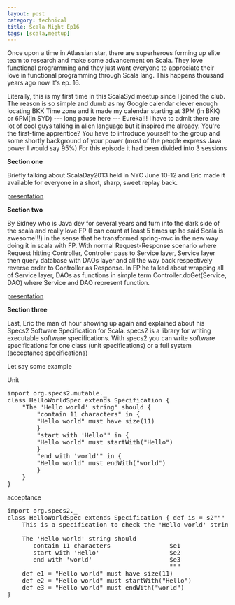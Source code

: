 ```yaml
---
layout: post
category: technical
title: Scala Night Ep16
tags: [scala,meetup]
---
```


<p>Once upon a time in Atlassian star, there are superheroes forming up elite team to research and make some advancement on Scala. They love functional programming and they just want everyone to appreciate their love in functional programming through Scala lang. This happens thousand years ago now it's ep. 16.</p>

<!-- read more -->

<p>Literally, this is my first time in this ScalaSyd meetup since I joined the club. The reason is so simple and dumb as my Google calendar clever enough locating BKK Time zone and it made my calendar starting at 3PM (in BKK) or 6PM(in SYD)   --- long pause here --- Eureka!!!
I have to admit there are lot of cool guys talking in alien language but it inspired me already. You're the first-time apprentice? You have to introduce yourself to the group and some shortly background of your power (most of the people express Java power I would say 95%)
For this episode it had been divided into 3 sessions</p>
 
<strong>Section one</strong>
<p>Briefly talking about ScalaDay2013 held in NYC June 10-12 and Eric made it available for everyone in a short, sharp, sweet replay back.</p>
<a target="_blank" href="https://www.slideshare.net/etorreborre/scala-days2013-proxyfactorybeandelegate">presentation</a>

<strong>Section two</strong>
<p>By Sidney who is Java dev for several years and turn into the dark side of the scala and really love FP (I can count at least 5 times up he said Scala is awesome!!!) in the sense that he transformed spring-mvc in the new way doing it in scala with FP. With normal Request-Response scenario where Request hitting Controller, Controller pass to Service layer, Service layer then query database with DAOs  layer and all the way back respectively reverse order to Controller as Response. In FP he talked about wrapping all of Service layer, DAOs as functions in simple term Controller.doGet(Service, DAO) where Service and DAO represent function. </p>
<a target="_blank" href="https://www.shek.id.au/scalasyd-jul13/">presentation</a>

<strong>Section three</strong>
<p>Last, Eric the man of hour showing up again and explained about his Specs2 Software Specification for Scala. specs2 is a library for writing executable software specifications. With specs2 you can write software specifications for one class (unit specifications) or a full system (acceptance specifications)</p>

<p>Let say some example</p>

<p>Unit</p>

<pre class="prettyprint">
import org.specs2.mutable._
class HelloWorldSpec extends Specification {
    "The 'Hello world' string" should {
        "contain 11 characters" in {
        "Hello world" must have size(11)
        }
        "start with 'Hello'" in {
        "Hello world" must startWith("Hello")
        }
        "end with 'world'" in {
        "Hello world" must endWith("world")
        }
    }
}
</pre>	

acceptance

<pre class="prettyprint">
import org.specs2._
class HelloWorldSpec extends Specification { def is = s2"""
    This is a specification to check the 'Hello world' string
 
    The 'Hello world' string should
       contain 11 characters                $e1
       start with 'Hello'                   $e2
       end with 'world'                     $e3
                                            """
    def e1 = "Hello world" must have size(11)
    def e2 = "Hello world" must startWith("Hello")
    def e3 = "Hello world" must endWith("world")
}
</pre>	
